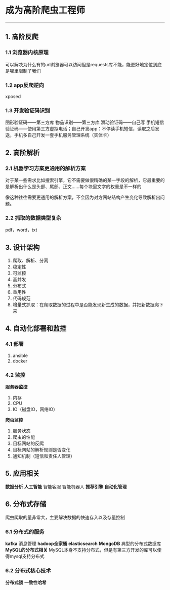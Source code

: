 # 成为高阶爬虫工程师
---
## 1. 高阶反爬
### 1.1 浏览器内核原理
可以解决为什么有的url浏览器可以访问但是requests库不能，能更好地定位到底是哪里限制了我们

### 1.2 app反爬逆向
xposed

### 1.3 开发验证码识别
图形验证码——第三方库
物品识别——第三方库
滑动验证码——自己写
手机短信验证码——使用第三方虚拟电话；自己开发app：不停读手机短信，读取之后发送，手机多自己开发一套手机服务管理系统（实体卡）

## 2. 高阶解析
### 2.1 机器学习方案更通用的解析方案
对于某一些需求比如搜索引擎，它不需要做很精确的某一字段的解析，它最重要的是解析出什么是头部、尾部、正文......每个块里文字的权重是不一样的

像这种往往需要更通用的解析方案，不会因为对方网站结构产生变化导致解析出问题。

### 2.2 抓取的数据类型复杂
pdf，word，txt

## 3. 设计架构
1. 爬取、解析、分离
2. 稳定性
3. 可监控
4. 高并发
5. 分布式
6. 重用性
7. 代码规范
8. 增量式抓取：在爬取数据的过程中是否能发现新生成的数据，并把新数据爬下来

## 4. 自动化部署和监控
### 4.1 部署
1. ansible
2. docker

### 4.2 监控
**服务器监控**
1. 内存
2. CPU
3. IO（磁盘IO，网络IO）

**爬虫监控**
1. 服务状态
2. 爬虫的性能
3. 目标网站的反爬
4. 目标网站的解析规则是否变化
5. 通知机制（短信和责任人管理）

## 5. 应用相关
**数据分析**
**人工智能**
智能客服
智能机器人
**推荐引擎**
**自动化管理**


## 6. 分布式存储
爬虫爬取的量非常大，主要解决数据的快速存入以及存量控制

### 6.1 分布式的服务
**kafka**
消息管理
**hadoop全家桶**
**elasticsearch**
**MongoDB**
典型的分布式数据库
**MySQL的分布式相关**
MySQL本身不支持分布式，但是有第三方开发的库可以使得mysql支持分布式

### 6.2 分布式核心技术

**分布式锁**
**一致性哈希**